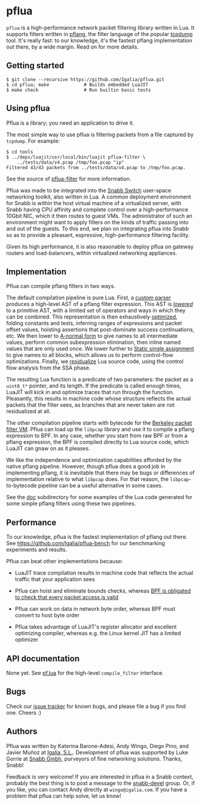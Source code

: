 # pflua

`pflua` is a high-performance network packet filtering library written
in Lua.  It supports filters written in
[pflang](https://github.com/Igalia/pflua/blob/master/doc/pflang.md), the
filter language of the popular
[tcpdump](https://www.wireshark.org/docs/man-pages/pcap-filter.html#DESCRIPTION)
tool.  It's really fast: to our knowledge, it's the fastest pflang
implementation out there, by a wide margin.  Read on for more details.

## Getting started

```shell
$ git clone --recursive https://github.com/Igalia/pflua.git
$ cd pflua; make             # Builds embedded LuaJIT
$ make check                 # Run builtin basic tests
```

## Using pflua

Pflua is a library; you need an application to drive it.

The most simple way to use pflua is filtering packets from a file
captured by `tcpdump`.  For example:

```
$ cd tools
$ ../deps/luajit/usr/local/bin/luajit pflua-filter \
    ../tests/data/v4.pcap /tmp/foo.pcap "ip"
Filtered 43/43 packets from ../tests/data/v4.pcap to /tmp/foo.pcap.
```

See the source of
[pflua-filter](https://github.com/Igalia/pflua/blob/master/tools/pflua-filter)
for more information.

Pflua was made to be integrated into the [Snabb
Switch](https://github.com/SnabbCo/snabbswitch/wiki) user-space
networking toolkit, also written in Lua.  A common deployment
environment for Snabb is within the host virtual machine of a
virtualized server, with Snabb having CPU affinity and complete control
over a high-performance 10Gbit NIC, which it then routes to guest VMs.
The administrator of such an environment might want to apply filters on
the kinds of traffic passing into and out of the guests.  To this end,
we plan on integrating pflua into Snabb so as to provide a pleasant,
expressive, high-performance filtering facility.

Given its high performance, it is also reasonable to deploy pflua on
gateway routers and load-balancers, within virtualized networking
appliances.

## Implementation

Pflua can compile pflang filters in two ways.

The default compilation pipeline is pure Lua.  First, a [custom
parser](https://github.com/Igalia/pflua/blob/master/src/pf/parse.lua)
produces a high-level AST of a pflang filter expression.  This AST is
[_lowered_](https://github.com/Igalia/pflua/blob/master/src/pf/expand.lua)
to a primitive AST, with a limited set of operators and ways in which
they can be combined.  This representation is then exhaustively
[optimized](https://github.com/Igalia/pflua/blob/master/src/pf/optimize.lua),
folding constants and tests, inferring ranges of expressions and packet
offset values, hoisting assertions that post-dominate success
continuations, etc.  We then lower to [A-normal
form](https://github.com/Igalia/pflua/blob/master/src/pf/anf.lua) to
give names to all intermediate values, perform common subexpression
elimination, then inline named values that are only used once.  We lower
further to [Static single
assignment](https://github.com/Igalia/pflua/blob/master/src/pf/ssa.lua)
to give names to all blocks, which allows us to perform control-flow
optimizations.  Finally, we
[residualize](https://github.com/Igalia/pflua/blob/master/src/pf/backend.lua)
Lua source code, using the control flow analysis from the SSA phase.

The resulting Lua function is a predicate of two parameters: the packet
as a `uint8_t*` pointer, and its length.  If the predicate is called
enough times, LuaJIT will kick in and optimize traces that run through
the function.  Pleasantly, this results in machine code whose structure
reflects the actual packets that the filter sees, as branches that are
never taken are not residualized at all.

The other compilation pipeline starts with bytecode for the [Berkeley
packet filter
VM](https://www.freebsd.org/cgi/man.cgi?query=bpf#FILTER_MACHINE).
Pflua can load up the `libpcap` library and use it to compile a pflang
expression to BPF.  In any case, whether you start from raw BPF or from
a pflang expression, the BPF is compiled directly to Lua source code,
which LuaJIT can gnaw on as it pleases.

We like the independence and optimization capabilities afforded by the
native pflang pipeline.  However, though pflua does a good job in
implementing pflang, it is inevitable that there may be bugs or
differences of implementation relative to what `libpcap` does.  For that
reason, the `libpcap`-to-bytecode pipeline can be a useful alternative
in some cases.

See the [doc](https://github.com/Igalia/pflua/blob/master/doc)
subdirectory for some examples of the Lua code generated for some simple
pflang filters using these two pipelines.

## Performance

To our knowledge, pflua is the fastest implementation of pflang out
there.  See https://github.com/Igalia/pflua-bench for our benchmarking
experiments and results.

Pflua can beat other implementations because:

* LuaJIT trace compilation results in machine code that reflects the
  actual traffic that your application sees

* Pflua can hoist and eliminate bounds checks, whereas [BPF is obligated to
  check that every packet access is valid](https://github.com/Igalia/pflua/blob/master/doc/pflang.md#packet-access)

* Pflua can work on data in network byte order, whereas BPF must
  convert to host byte order

* Pflua takes advantage of LuaJIT's register allocator and excellent
  optimizing compiler, whereas e.g. the Linux kernel JIT has a limited
  optimizer

## API documentation

None yet.  See
[pf.lua](https://github.com/Igalia/pflua/blob/master/src/pf.lua) for the
high-level `compile_filter` interface.

## Bugs

Check our [issue tracker](https://github.com/Igalia/pflua/issues)
for known bugs, and please file a bug if you find one.  Cheers :)

## Authors

Pflua was written by Katerina Barone-Adesi, Andy Wingo, Diego Pino, and
Javier Muñoz at [Igalia, S.L.](https://www.igalia.com/).  Development of
pflua was supported by Luke Gorrie at [Snabb Gmbh](http://snabb.co/),
purveyors of fine networking solutions.  Thanks, Snabb!

Feedback is very welcome!  If you are interested in pflua in a Snabb
context, probably the best thing is to post a message to the
[snabb-devel](https://groups.google.com/forum/#!forum/snabb-devel)
group.  Or, if you like, you can contact Andy directly at
`wingo@igalia.com`.  If you have a problem that pflua can help solve,
let us know!
